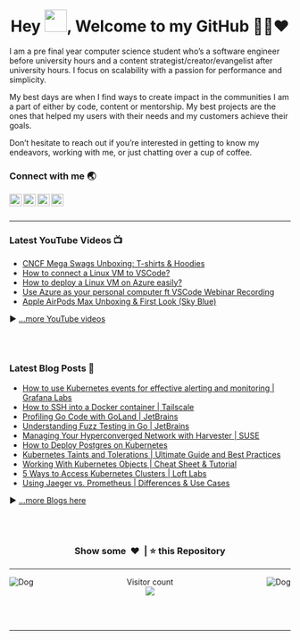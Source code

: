 <h1 align="center">Hey <img src="Hi.gif" width="40px" />, Welcome to my GitHub 👨‍💻❤️</h1>

I am a pre final year computer science student who’s a software engineer before university hours and a content strategist/creator/evangelist after university hours. I focus on scalability with a passion for performance and simplicity.

My best days are when I find ways to create impact in the communities I am a part of either by code, content or mentorship. My best projects are the ones that helped my users with their needs and my customers achieve their goals.

Don’t hesitate to reach out if you’re interested in getting to know my endeavors, working with me, or just chatting over a cup of coffee.


### Connect with me 🌏

[<img align="left" alt=" LinkedIn" width="22px" src="https://cdn.jsdelivr.net/npm/simple-icons@v3/icons/linkedin.svg" />][linkedin]
[<img align="left" alt=" MLSA" width="22px" src="https://cdn.jsdelivr.net/npm/simple-icons@v3/icons/microsoft.svg" />][MLSA]
[<img align="left" alt=" YouTube" width="22px" src="https://cdn.jsdelivr.net/npm/simple-icons@v3/icons/youtube.svg" />][youtube]
[<img align="left" alt=" Twitter" width="22px" src="https://cdn.jsdelivr.net/npm/simple-icons@v3/icons/twitter.svg" />][twitter]


<br />
<br />

---

### Latest YouTube Videos 📺
<!-- YOUTUBE:START -->
- [CNCF Mega Swags Unboxing: T-shirts &amp; Hoodies](https://www.youtube.com/watch?v=gOY9_SD0-Cw)
- [How to connect a Linux VM to VSCode?](https://www.youtube.com/watch?v=skKH_rKGjDw)
- [How to deploy a Linux VM on Azure easily?](https://www.youtube.com/watch?v=FYhKavHHQU8)
- [Use Azure as your personal computer ft  VSCode Webinar Recording](https://www.youtube.com/watch?v=YjgzByOr1Qk)
- [Apple AirPods Max Unboxing &amp; First Look &lpar;Sky Blue&rpar;](https://www.youtube.com/watch?v=lwc6_LELoa4)
<!-- YOUTUBE:END -->
▶ [...more YouTube videos](https://www.youtube.com/channel/UC1Hcs44hqebvjvTeJuVEi2A?sub_confirmation=1)



<br />
<br />


### Latest Blog Posts 📝
- [How to use Kubernetes events for effective alerting and monitoring | Grafana Labs](https://grafana.com/blog/2023/01/23/how-to-use-kubernetes-events-for-effective-alerting-and-monitoring/)
- [How to SSH into a Docker container | Tailscale ](https://tailscale.com/learn/ssh-into-docker-container/)
- [Profiling Go Code with GoLand | JetBrains ](https://blog.jetbrains.com/go/2023/02/02/profiling-go-code-with-goland/)
- [Understanding Fuzz Testing in Go | JetBrains ](https://blog.jetbrains.com/go/2022/12/14/understanding-fuzz-testing-in-go/)
- [Managing Your Hyperconverged Network with Harvester | SUSE ](https://www.suse.com/c/rancher_blog/managing-your-hyperconverged-network-with-harvester/)
- [How to Deploy Postgres on Kubernetes](https://www.containiq.com/post/deploy-postgres-on-kubernetes)
- [Kubernetes Taints and Tolerations | Ultimate Guide and Best Practices](https://www.containiq.com/post/kubernetes-taints-and-tolerations)
- [Working With Kubernetes Objects | Cheat Sheet & Tutorial](https://www.containiq.com/post/kubernetes-objects)
- [5 Ways to Access Kubernetes Clusters | Loft Labs ](https://loft.sh/blog/5-ways-to-access-kubernetes-clusters/)
- [Using Jaeger vs. Prometheus | Differences & Use Cases](https://www.containiq.com/post/jaeger-vs-prometheus)

▶ [...more Blogs here](https://hrittikhere.github.io/blogs/)


<br />
<br />
<h3 align="center">Show some &nbsp;❤️&nbsp; | ⭐ this Repository</h3>

---
<img align="left" alt="Dog" width="" src="tenor.gif" />
<img align="right" alt="Dog" width="" src="tenor.gif" />
<p align="center"> 
  Visitor count<br>
  <img src="https://profile-counter.glitch.me/hritikhere/count.svg" />
</p>

<br />
<br />

---


[twitter]: https://twitter.com/hrittikhere
[youtube]: https://www.youtube.com/channel/UC1Hcs44hqebvjvTeJuVEi2A?sub_confirmation=1
[linkedin]: https://linkedin.com/in/hrittikhere
[MLSA]: https://studentambassadors.microsoft.com/en-US/profile/90461
[blog]:https://www.p3r.one/author/hrittik/


<!-- Hope you Have a Nice Day. Let's collab and connect using these links 😋 -->

